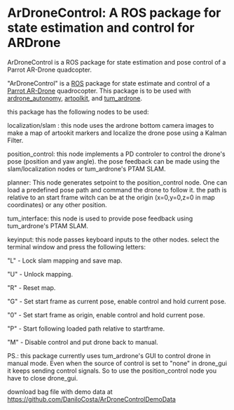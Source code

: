 # ArDroneControl: A ROS package for state estimation and control for ARDrone

ArDroneControl is a ROS package for state estimation and pose control of a Parrot AR-Drone quadcopter.

"ArDroneControl" is a [ROS](http://ros.org/ "Robot Operating System") package for state estimate and control of a [Parrot AR-Drone](http://ardrone2.parrot.com/) quadrocopter. This package is to be used with [ardrone_autonomy](https://github.com/AutonomyLab/ardrone_autonomy/ "AutonomyLab ardrone_autonomy"), [artoolkit](http://wiki.ros.org/artoolkit), and [tum_ardrone](http://wiki.ros.org/tum_ardrone). 

this package has the following nodes to be used:

localization/slam : this node uses the ardrone bottom camera images to make a map of artookit markers and localize the drone pose using a Kalman Filter.

position_control: this node implements a PD controler to control the drone's pose (position and yaw angle). the pose feedback can be made using the slam/localization nodes or tum_ardrone's PTAM SLAM.

planner: This node generates setpoint to the position_control node. One can load a predefined pose path and command the drone to follow it. the path is relative to an start frame witch can be at the origin (x=0,y=0,z=0 in map coordinates) or any other position.

tum_interface: this node is used to provide pose feedback using tum_ardrone's PTAM SLAM.

keyinput: this node passes keyboard inputs to the other nodes. select the terminal window and press the following letters:

"L" - Lock slam mapping and save map.

"U" - Unlock mapping.

"R" - Reset map.

"G" - Set start frame as current pose, enable control and hold current pose.

"0" - Set start frame as origin, enable control and hold current pose.

"P" - Start following loaded path relative to startframe.

"M" - Disable control and put drone back to manual.


PS.: this package currently uses tum_ardrone's GUI to control drone in manual mode. Even when the source of control is set to "none" in drone_gui it keeps sending control signals. So to use the position_control node you have to close drone_gui.

download bag file with demo data at https://github.com/DaniloCosta/ArDroneControlDemoData
